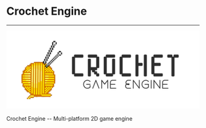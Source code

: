 # Crochet Engine
---
![logo_outlined](crochet_outline.png)

Crochet Engine -- Multi-platform 2D game engine
